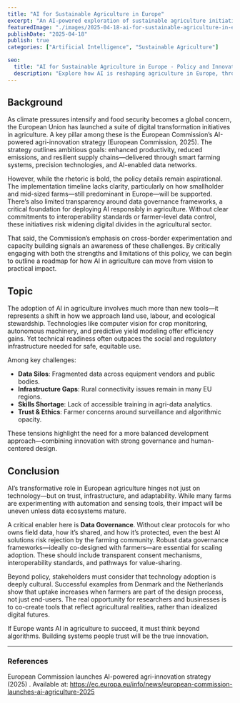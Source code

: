 ```yaml
---
title: "AI for Sustainable Agriculture in Europe"
excerpt: "An AI-powered exploration of sustainable agriculture initiatives in Europe, critically evaluating EU policy and outlining a data-driven path forward."
featuredImage: "./images/2025-04-18-ai-for-sustainable-agriculture-in-europe.jpg"
publishDate: "2025-04-18"
publish: true
categories: ["Artificial Intelligence", "Sustainable Agriculture"]

seo:
  title: "AI for Sustainable Agriculture in Europe - Policy and Innovation"
  description: "Explore how AI is reshaping agriculture in Europe, through a critical lens on EU strategy and action-oriented recommendations."
---
```


## Background

As climate pressures intensify and food security becomes a global concern, the European Union has launched a suite of digital transformation initiatives in agriculture. A key pillar among these is the European Commission’s AI-powered agri-innovation strategy (European Commission, 2025). The strategy outlines ambitious goals: enhanced productivity, reduced emissions, and resilient supply chains—delivered through smart farming systems, precision technologies, and AI-enabled data networks.

However, while the rhetoric is bold, the policy details remain aspirational. The implementation timeline lacks clarity, particularly on how smallholder and mid-sized farms—still predominant in Europe—will be supported. There’s also limited transparency around data governance frameworks, a critical foundation for deploying AI responsibly in agriculture. Without clear commitments to interoperability standards or farmer-level data control, these initiatives risk widening digital divides in the agricultural sector.

That said, the Commission’s emphasis on cross-border experimentation and capacity building signals an awareness of these challenges. By critically engaging with both the strengths and limitations of this policy, we can begin to outline a roadmap for how AI in agriculture can move from vision to practical impact.

## Topic

The adoption of AI in agriculture involves much more than new tools—it represents a shift in how we approach land use, labour, and ecological stewardship. Technologies like computer vision for crop monitoring, autonomous machinery, and predictive yield modeling offer efficiency gains. Yet technical readiness often outpaces the social and regulatory infrastructure needed for safe, equitable use.

Among key challenges:
- **Data Silos**: Fragmented data across equipment vendors and public bodies.
- **Infrastructure Gaps**: Rural connectivity issues remain in many EU regions.
- **Skills Shortage**: Lack of accessible training in agri-data analytics.
- **Trust & Ethics**: Farmer concerns around surveillance and algorithmic opacity.

These tensions highlight the need for a more balanced development approach—combining innovation with strong governance and human-centered design.


## Conclusion

AI’s transformative role in European agriculture hinges not just on technology—but on trust, infrastructure, and adaptability. While many farms are experimenting with automation and sensing tools, their impact will be uneven unless data ecosystems mature.

A critical enabler here is **Data Governance**. Without clear protocols for who owns field data, how it’s shared, and how it’s protected, even the best AI solutions risk rejection by the farming community. Robust data governance frameworks—ideally co-designed with farmers—are essential for scaling adoption. These should include transparent consent mechanisms, interoperability standards, and pathways for value-sharing.

Beyond policy, stakeholders must consider that technology adoption is deeply cultural. Successful examples from Denmark and the Netherlands show that uptake increases when farmers are part of the design process, not just end-users. The real opportunity for researchers and businesses is to co-create tools that reflect agricultural realities, rather than idealized digital futures.

If Europe wants AI in agriculture to succeed, it must think beyond algorithms. Building systems people trust will be the true innovation.

---

### References

European Commission launches AI-powered agri-innovation strategy (2025) . Available at: <a href="https://ec.europa.eu/info/news/european-commission-launches-ai-agriculture-2025" target="_blank" rel="noopener">https://ec.europa.eu/info/news/european-commission-launches-ai-agriculture-2025</a>
